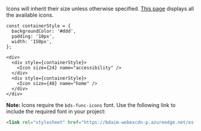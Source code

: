 Icons will inherit their size unless otherwise specified. <a href="https://bdaim-webexcdn-p.azureedge.net/es-assets/icon-demo.html" target="blank">This page</a> displays all the available icons.

```
const containerStyle = {
  backgroundColor: '#ddd',
  padding: '10px',
  width: '150px',
};

<div>
  <div style={containerStyle}>
    <Icon size={24} name="accessibility" />
  </div>
  <div style={containerStyle}>
    <Icon size={48} name="home" />
  </div>
</div>
```

**Note:** Icons require the `bds-func-icons` font. Use the following link to include the required font in your project:

```html
<link rel="stylesheet" href="https://bdaim-webexcdn-p.azureedge.net/es-assets/icons.css" />
```
